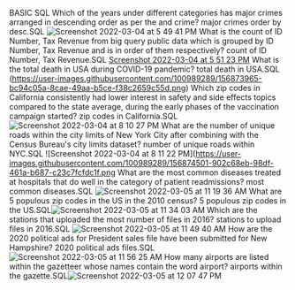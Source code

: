BASIC SQL
Which of the years under different categories has major crimes arranged in descending order as per the and crime? major crimes order by desc.SQL ![Screenshot 2022-03-04 at 5 49 41 PM](https://user-images.githubusercontent.com/100989289/156873816-9c3433d1-d630-418a-a8b0-13e1bdf69615.png)
What is the count of ID Number, Tax Revenue from big query public data which is grouped by ID Number, Tax Revenue and is in order of them respectively? count of ID Number, Tax Revenue.SQL [Screenshot 2022-03-04 at 5 51 23 PM](https://user-images.githubusercontent.com/100989289/156873893-865325ab-a71d-4272-a70b-f3d4049e1edf.png)
What is the total death in USA during COVID-19 pandemic? total death in USA.SQL (https://user-images.githubusercontent.com/100989289/156873965-bc94c05a-8cae-49aa-b5ce-f38c2659c55d.png)
Which zip codes in California consistently had lower interest in safety and side effects topics compared to the state average, during the early phases of the vaccination campaign started? zip codes in California.SQL![Screenshot 2022-03-04 at 8 10 27 PM](https://user-images.githubusercontent.com/100989289/156874255-e49775bb-9573-4bdb-b375-9bc13195067f.png)
What are the number of unique roads within the city limits of New York City after combining with the Census Bureau's city limits dataset? number of unique roads within NYC.SQL ![Screenshot 2022-03-04 at 8 11 22 PM](https://user-images.githubusercontent.com/100989289/156874501-902c68eb-98df-461a-b687-c23c7fcfdc1f.png
What are the most common diseases treated at hospitals that do well in the category of  patient readmissions? most common diseases.SQL ![Screenshot 2022-03-05 at 11 19 36 AM](https://user-images.githubusercontent.com/100989289/156874596-359ee492-0e99-4cf3-b38e-bd1d4e49fada.png)
 What are 5  populous zip codes in the US in the 2010 census? 5 populous zip codes in the US.SQL![Screenshot 2022-03-05 at 11 34 03 AM](https://user-images.githubusercontent.com/100989289/156874635-8959f83b-520e-48b8-88d1-2627e7f5b274.png)
Which are the stations that uploaded the most number of files in 2016? stations to upload files in 2016.SQL ![Screenshot 2022-03-05 at 11 49 40 AM](https://user-images.githubusercontent.com/100989289/156874766-79faa9d0-3d00-459b-a41d-1e02fb0c422b.png)
How are the 2020 political ads for President sales file have been submitted for New Hampshire? 2020 political ads files.SQL ![Screenshot 2022-03-05 at 11 56 25 AM](https://user-images.githubusercontent.com/100989289/156875346-5c8a5d11-8f10-490c-991a-cf7ffab5c923.png)
How many airports are listed within the gazetteer whose names contain the word airport? airports within the gazette.SQL![Screenshot 2022-03-05 at 12 07 47 PM](https://user-images.githubusercontent.com/100989289/156875373-b367c50b-3673-4298-a435-a99551bb50ff.png)
